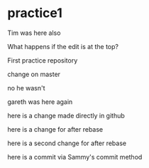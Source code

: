 practice1
=========
Tim was here also

What happens if the edit is at the top?

First practice repository

change on master

no he wasn't

gareth was here again

here is a change made directly in github

here is a change for after rebase

here is a second change for after rebase

here is a commit via Sammy's commit method
